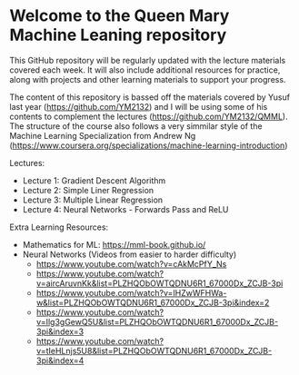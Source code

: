 # Welcome to the Queen Mary Machine Leaning repository

This GitHub repository will be regularly updated with the lecture materials covered each week. It will also include additional resources for practice, along with projects and other learning materials to support your progress.

The content of this repository is bassed off the materials covered by Yusuf last year (https://github.com/YM2132) and I will be using some of his contents to complement the lectures (https://github.com/YM2132/QMML). The structure of the course also follows a very simmilar style of the Machine Learning Specialization from Andrew Ng (https://www.coursera.org/specializations/machine-learning-introduction)

Lectures:
- Lecture 1: Gradient Descent Algorithm
- Lecture 2: Simple Liner Regression
- Lecture 3: Multiple Linear Regression
- Lecture 4: Neural Networks - Forwards Pass and ReLU




Extra Learning Resources:
- Mathematics for ML: https://mml-book.github.io/
- Neural Networks (Videos from easier to harder difficulty)
    - https://www.youtube.com/watch?v=cAkMcPfY_Ns
    - https://www.youtube.com/watch?v=aircAruvnKk&list=PLZHQObOWTQDNU6R1_67000Dx_ZCJB-3pi
    - https://www.youtube.com/watch?v=IHZwWFHWa-w&list=PLZHQObOWTQDNU6R1_67000Dx_ZCJB-3pi&index=2
    - https://www.youtube.com/watch?v=Ilg3gGewQ5U&list=PLZHQObOWTQDNU6R1_67000Dx_ZCJB-3pi&index=3
    - https://www.youtube.com/watch?v=tIeHLnjs5U8&list=PLZHQObOWTQDNU6R1_67000Dx_ZCJB-3pi&index=4
